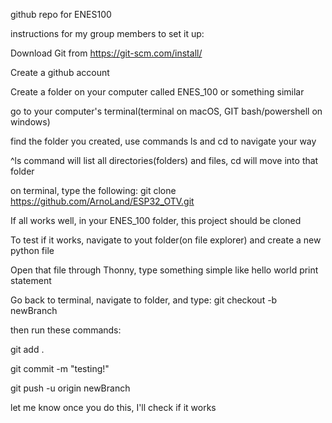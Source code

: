 github repo for ENES100 

instructions for my group members to set it up: 

Download Git from https://git-scm.com/install/

Create a github account

Create a folder on your computer called ENES_100 or something similar

go to your computer's terminal(terminal on macOS, GIT bash/powershell on windows)

find the folder you created, use commands ls and cd to navigate your way

^ls command will list all directories(folders) and files, cd will move into that folder

on terminal, type the following: git clone https://github.com/ArnoLand/ESP32_OTV.git

If all works well, in your ENES_100 folder, this project should be cloned

To test if it works, navigate to yout folder(on file explorer) and create a new python file

Open that file through Thonny, type something simple like hello world print statement

Go back to terminal, navigate to folder, and type: git checkout -b newBranch

then run these commands:

git add .

git commit -m "testing!"

git push -u origin newBranch

let me know once you do this, I'll check if it works 



